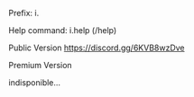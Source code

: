 Prefix: i.

Help command: i.help (/help)

Public Version
https://discord.gg/6KVB8wzDve

Premium Version

indisponible...



